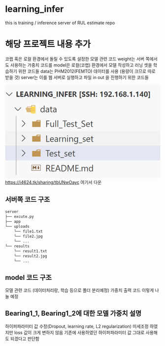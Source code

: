 # learning_infer
this is training / inference server of RUL estimate repo
# 해당 프로젝트 내용 추가 

코랩 혹은 로컬 환경에서 돌릴 수 있도록 설정한 모델 관련 코드 
weight는 서버 쪽에서도 사용하는 가중치 코드를 
model은 로컬(코랩) 환경에서 모델 작성하고 러닝 셋을 학습하기 위한 코드들 
data는 PHM2012(FEMTO) 데이터를 사용 (용량이 크므로 따로 받을 것)
server는 이를 웹 서버로 실행하고 파일 in out 을 진행하기 위한 코드들 

![데이터 안에 넣는 구조](image.png)
https://i4624.tk/sharing/tbUNwOayc 
여기서 다운 

## 서버쪽 코드 구조 

```
server
├── excute.py
├── app
└── uploads
    └── file1.txt
    └── file2.jpg
    └── ...
└── results
    └── result1.txt
    └── result2.jpg
    └── ...
```

## model 코드 구조 

모델 관련 코드 (데이터처리랑, 학습 등으로 폴더 분리예정) 
가중치 출력 코드 
이렇게 나눌 예정 

## Bearing1_1, Bearing1_2에 대한 모델 가중치 설명
하이퍼파라미터 값 수정(Dropout, learning rate, L2 regularization) 미세조정 하였지만 loss 값이 크게 변하지 않음
기존에 사용하였던 하이퍼파라미터 값 그대로 사용해도 되겠다고 판단함
